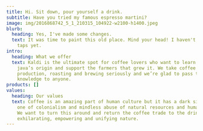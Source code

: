 ```yaml
---
title: Hi. Sit down, pour yourself a drink.
subtitle: Have you tried my famous espresso martini?
image: img/2016868742_5_1_210315_104922-w2100-h1400.jpeg
blurb:
  heading: Yes, I've made some changes.
  text: It was time to paint this old place. Mind your head! I haven't removed the
    taps yet.
intro:
  heading: What we offer
  text: Kaldi is the ultimate spot for coffee lovers who want to learn about their
    java’s origin and support the farmers that grew it. We take coffee
    production, roasting and brewing seriously and we’re glad to pass that
    knowledge to anyone.
products: []
values:
  heading: Our values
  text: Coffee is an amazing part of human culture but it has a dark side too –
    one of colonialism and mindless abuse of natural resources and human lives.
    We want to turn this around and return the coffee trade to the drink’s
    exhilarating, empowering and unifying nature.
---
```

